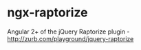 # ngx-raptorize
Angular 2+ of the jQuery Raptorize plugin - http://zurb.com/playground/jquery-raptorize
